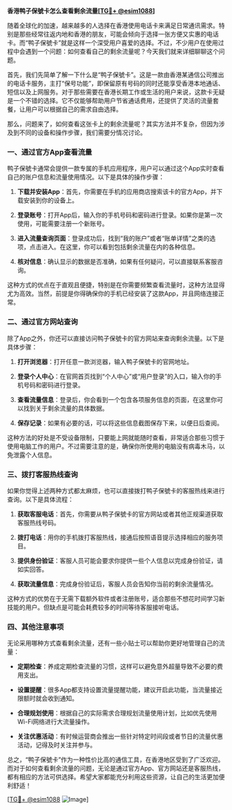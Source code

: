 **香港鸭子保號卡怎么查看剩余流量[[TG💪+ @esim1088](https://t.me/s/esim1088)]**

随着全球化的加速，越来越多的人选择在香港使用电话卡来满足日常通讯需求。特别是那些经常往返内地和香港的朋友，可能会倾向于选择一张方便又实惠的电话卡。而“鸭子保號卡”就是这样一个深受用户喜爱的选择。不过，不少用户在使用过程中会遇到一个问题：如何查看自己的剩余流量呢？今天我们就来详细聊聊这个问题。

首先，我们先简单了解一下什么是“鸭子保號卡”。这是一款由香港某通信公司推出的电话卡服务，主打“保号功能”，即保留原有号码的同时还能享受香港本地通话、短信以及上网服务。对于那些需要在香港长期工作或生活的用户来说，这款卡无疑是一个不错的选择。它不仅能够帮助用户节省通话费用，还提供了灵活的流量套餐，让用户可以根据自己的需求自由选择。

那么，问题来了，如何查看这张卡上的剩余流量呢？其实方法并不复杂，但因为涉及到不同的设备和操作步骤，我们需要分情况讨论。

### 一、通过官方App查看流量

鸭子保號卡通常会提供一款专属的手机应用程序，用户可以通过这个App实时查看自己的账户信息和流量使用情况。以下是具体的操作步骤：

1. **下载并安装App**：首先，你需要在手机的应用商店搜索该卡的官方App，并下载安装到你的设备上。
   
2. **登录账号**：打开App后，输入你的手机号码和密码进行登录。如果你是第一次使用，可能需要注册一个新账号。

3. **进入流量查询页面**：登录成功后，找到“我的账户”或者“账单详情”之类的选项，点击进入。在这里，你可以看到包括剩余流量在内的各种信息。

4. **核对信息**：确认显示的数据是否准确，如果有任何疑问，可以直接联系客服咨询。

这种方式的优点在于直观且便捷，特别是在你需要频繁查看流量时，这种方法显得尤为高效。当然，前提是你得确保你的手机已经安装了这款App，并且网络连接正常。

### 二、通过官方网站查询

除了App之外，你还可以直接访问鸭子保號卡的官方网站来查询剩余流量。以下是具体步骤：

1. **打开浏览器**：打开任意一款浏览器，输入鸭子保號卡的官网地址。

2. **登录个人中心**：在官网首页找到“个人中心”或“用户登录”的入口，输入你的手机号码和密码进行登录。

3. **查看流量信息**：登录后，你会看到一个包含各项服务信息的页面，在这里你可以找到关于剩余流量的具体数据。

4. **保存记录**：如果有必要的话，可以将这些信息截图保存下来，以便日后查阅。

这种方法的好处是不受设备限制，只要能上网就能随时查看，非常适合那些习惯于使用电脑工作的用户。不过需要注意的是，确保你所使用的电脑没有病毒木马，以免泄露个人信息。

### 三、拨打客服热线查询

如果你觉得上述两种方式都太麻烦，也可以直接拨打鸭子保號卡的客服热线来进行查询。以下是具体流程：

1. **获取客服电话**：首先，你需要从鸭子保號卡的官方网站或者其他正规渠道获取客服热线号码。

2. **拨打电话**：用你的手机拨打客服热线，接通后按照语音提示选择相应的服务项目。

3. **提供身份验证**：客服人员可能会要求你提供一些个人信息以完成身份验证，请如实回答。

4. **获取流量信息**：完成身份验证后，客服人员会告知你当前的剩余流量情况。

这种方式的优势在于无需下载额外软件或者注册账号，适合那些不想花时间学习新技能的用户。但缺点是可能会耗费较多的时间等待客服接听电话。

### 四、其他注意事项

无论采用哪种方式查看剩余流量，还有一些小贴士可以帮助你更好地管理自己的流量：

- **定期检查**：养成定期检查流量的习惯，这样可以避免意外超量导致不必要的费用支出。
  
- **设置提醒**：很多App都支持设置流量提醒功能，建议开启此功能，当流量接近限额时就会收到通知。

- **合理规划使用**：根据自己的实际需求合理规划流量使用计划，比如优先使用Wi-Fi网络进行大流量操作。

- **关注优惠活动**：有时候运营商会推出一些针对特定时间段或者节日的流量优惠活动，记得及时关注并参与。

总之，“鸭子保號卡”作为一种性价比高的通信工具，在香港地区受到了广泛欢迎。而对于如何查看剩余流量的问题，无论是通过官方App、官方网站还是客服热线，都有相应的方法可供选择。希望大家都能充分利用这些资源，让自己的生活更加便利舒适！

[[TG💪+ @esim1088](https://t.me/s/esim1088) ![Image](https://i.postimg.cc/4NQfJmqS/Snipaste-2025-05-13-00-14-12.png)]